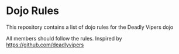 Dojo Rules
==========

This repository contains a list of dojo rules for the Deadly Vipers dojo

All members should follow the rules. Inspired by https://github.com/deadlyvipers
